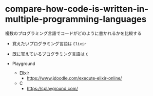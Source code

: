 # compare-how-code-is-written-in-multiple-programming-languages

複数のプログラミング言語でコードがどのように書かれるかを比較する

* 覚えたいプログラミング言語は `Elixir`
* 既に覚えているプログラミング言語は `C`

* Playground
    * Elixir
        * https://www.jdoodle.com/execute-elixir-online/
    * C
        * https://cplayground.com/

